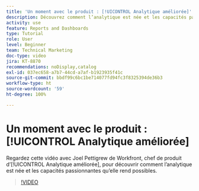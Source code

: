 ```yaml
---
title: 'Un moment avec le produit : [!UICONTROL Analytique améliorée]'
description: Découvrez comment l’analytique est née et les capacités passionnantes qu’elle rend possibles avec Joel Pettigrew, chef de produit d’[!UICONTROL Analytique améliorée].
activity: use
feature: Reports and Dashboards
type: Tutorial
role: User
level: Beginner
team: Technical Marketing
doc-type: video
jira: KT-8870
recommendations: noDisplay,catalog
exl-id: 037ec658-a7b7-44cd-a7af-b1923935f41c
source-git-commit: bbdf99c6bc1be714077fd94fc3f8325394de36b3
workflow-type: ht
source-wordcount: '59'
ht-degree: 100%

---
```


# Un moment avec le produit : [!UICONTROL Analytique améliorée]

Regardez cette vidéo avec Joel Pettigrew de Workfront, chef de produit d’[!UICONTROL Analytique améliorée], pour découvrir comment l’analytique est née et les capacités passionnantes qu’elle rend possibles.

>[!VIDEO](https://video.tv.adobe.com/v/3422286/?quality=12&learn=on&enablevpops=1&captions=fre_fr)
